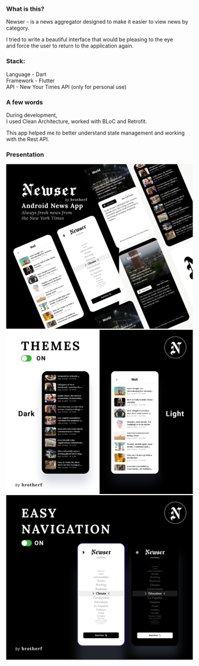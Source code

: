 ### What is this?
Newser - is a news aggregator designed to make it easier to view news by category.

I tried to write a beautiful interface that would be pleasing to the eye  
and force the user to return to the application again.

  
### Stack:
Language - Dart  
Framework - Flutter  
API - New Your Times API (only for personal use)  

  
### A few words
During development,  
I used Clean Architecture, worked with BLoC and Retrofit. 

This app helped me to better understand state management and working with the Rest API. 

  
### Presentation

![This is an image](https://github.com/brotherfolnciy/newser_news_application/blob/master/1.png)
![This is an image](https://github.com/brotherfolnciy/newser_news_application/blob/master/2.png)
![This is an image](https://github.com/brotherfolnciy/newser_news_application/blob/master/3.png)
